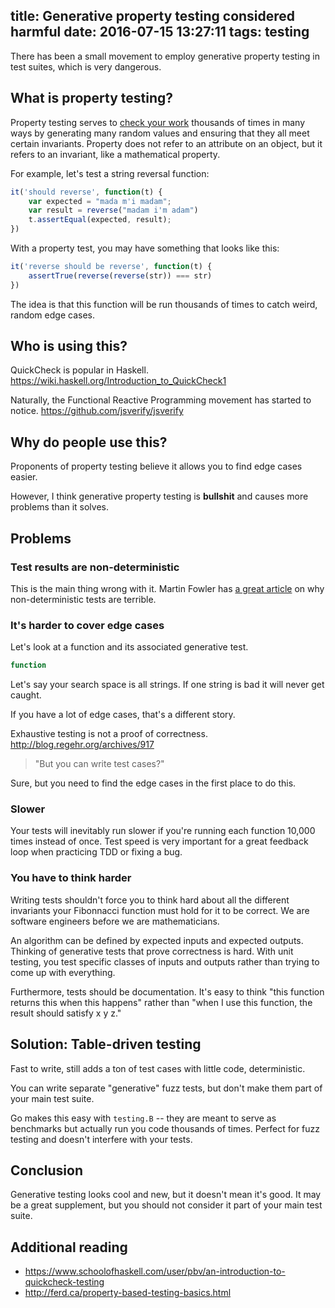 title: Generative property testing considered harmful
date: 2016-07-15 13:27:11
tags: testing
---

There has been a small movement to employ generative property testing in test suites, which is very dangerous.

## What is property testing?

Property testing serves to [check your work][check-your-work] thousands of times in many ways by generating many random values and ensuring that they all meet certain invariants. Property does not refer to an attribute on an object, but it refers to an invariant, like a mathematical property.

For example, let's test a string reversal function:

```javascript
it('should reverse', function(t) {
    var expected = "mada m'i madam";
    var result = reverse("madam i'm adam")
    t.assertEqual(expected, result);
})
```

With a property test, you may have something that looks like this:

```javascript
it('reverse should be reverse', function(t) {
    assertTrue(reverse(reverse(str)) === str)
})
```

The idea is that this function will be run thousands of times to catch weird, random edge cases.

## Who is using this?

QuickCheck is popular in Haskell. https://wiki.haskell.org/Introduction_to_QuickCheck1

Naturally, the Functional Reactive Programming movement has started to notice. https://github.com/jsverify/jsverify

## Why do people use this?

Proponents of property testing believe it allows you to find edge cases easier.

However, I think generative property testing is **bullshit** and causes more problems than it solves.

## Problems

### Test results are non-deterministic

This is the main thing wrong with it. Martin Fowler has [a great article][non-determinism] on why non-deterministic tests are terrible.

### It's harder to cover edge cases

Let's look at a function and its associated generative test.

```js
function 
```

Let's say your search space is all strings. If one string is bad it will never get caught.

If you have a lot of edge cases, that's a different story.

Exhaustive testing is not a proof of correctness. http://blog.regehr.org/archives/917

> "But you can write test cases?"

Sure, but you need to find the edge cases in the first place to do this.

### Slower

Your tests will inevitably run slower if you're running each function 10,000 times instead of once. Test speed is very important for a great feedback loop when practicing TDD or fixing a bug.

### You have to think harder

Writing tests shouldn't force you to think hard about all the different invariants your Fibonnacci function must hold for it to be correct. We are software engineers before we are mathematicians.

An algorithm can be defined by expected inputs and expected outputs. Thinking of generative tests that prove correctness is hard. With unit testing, you test specific classes of inputs and outputs rather than trying to come up with everything.

Furthermore, tests should be documentation. It's easy to think "this function returns this when this happens" rather than "when I use this function, the result should satisfy x y z."

## Solution: Table-driven testing
Fast to write, still adds a ton of test cases with little code, deterministic.

You can write separate "generative" fuzz tests, but don't make them part of your main test suite.

Go makes this easy with `testing.B` -- they are meant to serve as benchmarks but actually run you code thousands of times. Perfect for fuzz testing and doesn't interfere with your tests.

## Conclusion

Generative testing looks cool and new, but it doesn't mean it's good. It may be a great supplement, but you should not consider it part of your main test suite.

## Additional reading

* https://www.schoolofhaskell.com/user/pbv/an-introduction-to-quickcheck-testing
* http://ferd.ca/property-based-testing-basics.html

[check-your-work]: https://blog.8thlight.com/connor-mendenhall/2013/10/31/check-your-work.html
[non-determinism]: http://martinfowler.com/articles/nonDeterminism.html
